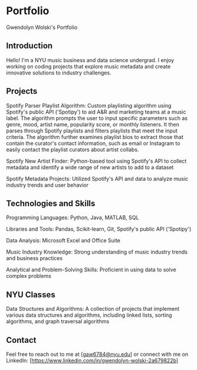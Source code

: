 # Portfolio
Gwendolyn Wolski's Portfolio

## Introduction
Hello! I'm a NYU music business and data science undergrad. I enjoy working on coding projects that explore music metadata and create innovative solutions to industry challenges.

## Projects
Spotify Parser Playlist Algorithm: Custom playlisting algorithm using Spotify's public API ('Spotipy') to aid A&R and marketing teams at a music label. The algorithm prompts the user to input specific parameters such as genre, mood, artist name, popularity score, or monthly listeners. It then parses through Spotify playlists and filters playlists that meet the input criteria. The algorithm further examines playlist bios to extract those that contain the curator's contact information, such as email or Instagram to easily contact the playlist curators about artist collabs.

Spotify New Artist Finder: Python-based tool using Spotify's API to collect metadata and identify a wide range of new artists to add to a dataset

Spotify Metadata Projects: Utilized Spotify's API and data to analyze music industry trends and user behavior

## Technologies and Skills
Programming Languages: Python, Java, MATLAB, SQL

Libraries and Tools: Pandas, Scikit-learn, Git, Spotify's public API ('Spotipy')

Data Analysis: Microsoft Excel and Office Suite

Music Industry Knowledge: Strong understanding of music industry trends and business practices

Analytical and Problem-Solving Skills: Proficient in using data to solve complex problems

## NYU Classes
Data Structures and Algorithms: A collection of projects that implement various data structures and algorithms, including linked lists, sorting algorithms, and graph traversal algorithms

## Contact
Feel free to reach out to me at [gaw6784@nyu.edu] or connect with me on LinkedIn: [https://www.linkedin.com/in/gwendolyn-wolski-2a679822b]
